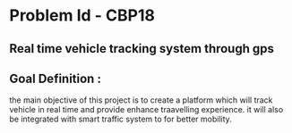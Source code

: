 # Problem Id - CBP18
## Real time vehicle tracking system through gps 

## Goal Definition :
the main objective of this project is to create a platform which will track vehicle in real time and provide enhance traavelling experience. it will also be integrated with smart traffic system to for better mobility.

